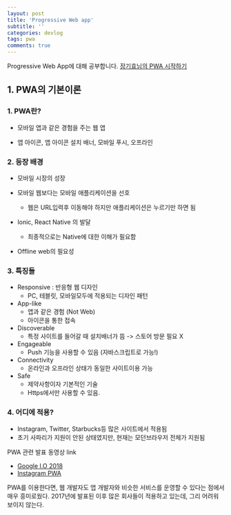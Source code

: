```yaml
---
layout: post
title: 'Progressive Web app'
subtitle: ''
categories: devlog
tags: pwa
comments: true
---
```



Progressive Web App에 대해 공부합니다.
[장기효님의 PWA 시작하기](https://www.inflearn.com/course/pwa/)

## 1. PWA의 기본이론


### 1. PWA란?

   - 모바일 앱과 같은 경험을 주는 웹 앱

   - 앱 아이콘, 앱 아이콘 설치 배너, 모바일 푸시, 오프라인

### 2. 등장 배경

   - 모바일 시장의 성장

   - 모바일 웹보다는 모바일 애플리케이션을 선호

     - 웹은 URL입력후 이동해야 하지만 애플리케이션은 누르기만 하면 됨

   - Ionic, React Native 의 발달

     - 최종적으로는 Native에 대한 이해가 필요함

   - Offline web의 필요성


### 3. 특징들
   - Responsive : 반응형 웹 디자인
     - PC, 테블릿, 모바일모두에 적용되는 디자인 패턴
   - App-like
     - 앱과 같은 경험 (Not Web)
     - 아이콘을 통한 접속
   - Discoverable
     - 특정 사이트를 들어갈 때 설치배너가 뜸 -> 스토어 방문 필요 X
   - Engageable
     - Push 기능을 사용할 수 있음 (자바스크립트로 가능!)
   - Connectivity
     - 온라인과 오프라인 상태가 동일한 사이트이용 가능
   - Safe
     - 제약사항이자 기본적인 기술
     - Https에서만 사용할 수 있음.

### 4. 어디에 적용?
   - Instagram, Twitter,  Starbucks등 많은 사이트에서 적용됨
   - 초기 사파리가 지원이 안된 상태였지만, 현재는 모던브라우저 전체가 지원됨





PWA 관련 발표 동영상 link

- [Google I.O 2018](https://www.youtube.com/watch?v=NITk4kXMQDw&t=493s)
- [Instagram PWA](https://www.youtube.com/watch?v=0OJ24kCV-J8&t=621s)



PWA를 이용한다면, 웹 개발자도 앱 개발자와 비슷한 서비스를 운영할 수 있다는 점에서 매우 흥미로웠다. 2017년에 발표된 이후 많은 회사들이 적용하고 있는데, 그리 어려워 보이지 않는다.

